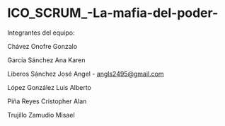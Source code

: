 # ICO_SCRUM_-La-mafia-del-poder-

Integrantes del equipo:

  Chávez Onofre Gonzalo

  García Sánchez Ana Karen

  Liberos Sánchez José Angel - angls2495@gmail.com

  López González Luis Alberto

  Piña Reyes Cristopher Alan

  Trujillo Zamudio Misael
